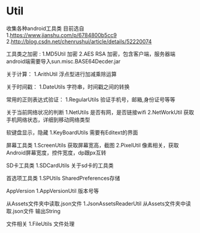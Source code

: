 # Util
收集各种android工具类
目前选自
1.https://www.jianshu.com/p/6784800b5cc9
2.http://blog.csdn.net/chenrushui/article/details/52220074

工具类之加密 :
1.MD5Util  加密
2.AES RSA  加密，包含客户端，服务器端
android端需要导入sun.misc.BASE64Decder.jar

关于计算：
1.ArithUtil  浮点型进行加减乘除运算

关于时间戳：
1.DateUtils 字符串，时间戳之间的转换

常用的正则表达式验证：
1.RegularUtils 验证手机号，邮箱,身份证号等等

关于当前网络状况的判断
1.NetUtils 是否有网，是否链接wifi
2.NetWorkUtil 获取手机网络状态，详细到移动网络类型

软键盘显示，隐藏
1.KeyBoardUtils  需要有Editext的界面

屏幕工具类
1.ScreenUtils 获取屏幕宽高，截图
2.PixelUtil  像素相关，获取Android屏幕宽度，控件宽度，dp跟px互转

SD卡工具类
1.SDCardUtils 关于sd卡的工具类

首选项工具类
1.SPUtils  SharedPreferences存储

AppVersion
1.AppVersionUtil 版本号等

从Assets文件夹中读取.json文件
1.JsonAssetsReaderUtil 从Assets文件夹中读取.json文件 输出String

文件相关
1.FileUtils 文件处理
